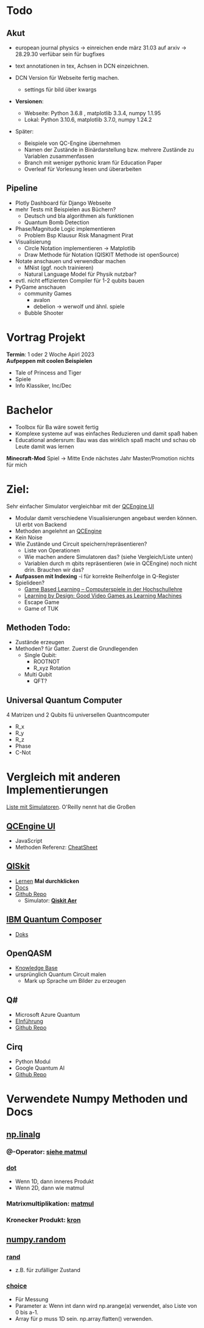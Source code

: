 # Todo
## Akut
- european journal physics -> einreichen ende märz 31.03 auf arxiv -> 28.29.30 verfübar sein für bugfixes
- text annotationen in tex, Achsen in DCN einzeichnen.
- DCN Version für Webseite fertig machen.
    - settings für bild über kwargs
- **Versionen**:
    - Webseite: Python 3.6.8 , matplotlib 3.3.4, numpy 1.1.95
    - Lokal:    Python 3.10.6, matplotlib 3.7.0, numpy 1.24.2


- Später:
    - Beispiele von QC-Engine übernehmen
    - Namen der Zustände in Binärdarstellung bzw. mehrere Zustände zu Variablen zusammenfassen
    - Branch mit weniger pythonic kram für Education Paper
    - Overleaf für Vorlesung lesen und überarbeiten


## Pipeline
- Plotly Dashboard für Django Webseite
- mehr Tests mit Beispielen aus Büchern?
    - Deutsch und bla algorithmen als funktionen
    - Quantum Bomb Detection
- Phase/Magnitude Logic implementieren
    - Problem Bsp Klausur Risk Managment Pirat
- Visualisierung 
    - Circle Notation implementieren -> Matplotlib
    - Draw Methode für Notation (QISKIT Methode ist openSource)
- Notate anschauen und verwendbar machen
    - MNist (ggf. noch trainieren)
    - Natural Language Model für Physik nutzbar?
- evtl. nicht effizienten Compiler für 1-2 qubits bauen
- PyGame anschauen
    - community Games 
        - avalon
        - debelion -> werwolf und ähnl. spiele
    - Bubble Shooter
    

# Vortrag Projekt
**Termin**: 1 oder 2 Woche Apirl 2023<br>
**Aufpeppen mit coolen Beispielen**
- Tale of Princess and Tiger
- Spiele 
- Info Klassiker, Inc/Dec

# Bachelor 
- Toolbox für Ba wäre soweit fertig
- Komplexe systeme auf was einfaches Reduzieren und damit spaß haben
- Educational andersrum: Bau was das wirklich spaß macht und schau ob Leute damit was lernen



**Minecraft-Mod**
 Spiel -> Mitte Ende nächstes Jahr Master/Promotion nichts für mich

# Ziel:
Sehr einfacher Simulator vergleichbar mit der [QCEngine UI](https://oreilly-qc.github.io)
- Modular damit verschiedene Visualisierungen angebaut werden können. UI erbt von Backend
- Methoden angelehnt an [QCEngine](https://oreilly-qc.github.io/docs/build/cheatsheet.html#cheatsheet-label) 
- Kein Noise
- Wie Zustände und Circuit speichern/repräsentieren? 
    - Liste von Operationen
    - Wie machen andere Simulatoren das? (siehe Vergleich/Liste unten)
    - Variablen durch m qbits repräsentieren (wie in QCEngine) noch nicht drin. Brauchen wir das?
- **Aufpassen mit Indexing** -i für korrekte Reihenfolge in Q-Register
- Spielideen? 
    - [Game Based Learning – Computerspiele
in der Hochschullehre](https://www.e-teaching.org/didaktik/konzeption/methoden/lernspiele/game_based_learning/gamebasedlearning.pdf)
    - [Learning by Design: Good Video Games as Learning Machines](https://doi.org/10.2304/elea.2005.2.1.5)
    - Escape Game
    - Game of TUK

## Methoden Todo:
- Zustände erzeugen 
- Methoden? für Gatter. Zuerst die Grundlegenden
    - Single Qubit:
        - ROOTNOT
        - R_xyz Rotation
    - Multi Qubit
        - QFT?

## Universal Quantum Computer
4 Matrizen und 2 Qubits fü universellen Quantncomputer 
- R_x
- R_y
- R_z
- Phase
- C-Not

# Vergleich mit anderen Implementierungen
[Liste mit Simulatoren](https://quantiki.org/wiki/list-qc-simulators). O'Reilly nennt hat die Großen
## [QCEngine UI](https://oreilly-qc.github.io)
- JavaScript
- Methoden Referenz: [CheatSheet](https://oreilly-qc.github.io/docs/build/cheatsheet.html#cheatsheet-label)

## [QISkit](https://qiskit.org)
- [Lernen](https://qiskit.org/learn/) **Mal durchklicken**
- [Docs](https://qiskit.org/documentation/)
- [Github Repo](https://github.com/Qiskit/qiskit)
    - Simulator: [**Qiskit Aer**](https://github.com/Qiskit/qiskit-aer)

## [IBM Quantum Composer](https://quantum-computing.ibm.com/composer) 
- [Doks](https://quantum-computing.ibm.com/composer/docs/iqx/visualizations)

## OpenQASM
- [Knowledge Base](https://www.quantum-inspire.com/kbase/cqasm/)
- ursprünglich Quantum Circuit malen
    - Mark up Sprache um Bilder zu erzeugen

## Q#
- Microsoft Azure Quantum
- [EInführung](https://learn.microsoft.com/de-de/azure/quantum/overview-what-is-qsharp-and-qdk)
- [Github Repo](https://github.com/microsoft/qsharp-language)

## Cirq
- Python Modul
- Google Quantum AI
- [Github Repo](https://github.com/quantumlib/cirq)



# Verwendete Numpy Methoden und Docs
## [np.linalg](https://numpy.org/doc/stable/reference/routines.linalg.html)
### @-Operator: [siehe matmul](https://numpy.org/doc/stable/reference/generated/numpy.matmul.html#numpy.matmul)
### [dot](https://numpy.org/doc/stable/reference/generated/numpy.dot.html#numpy.dot)
- Wenn 1D, dann inneres Produkt
- Wenn 2D, dann wie matmul

### Matrixmultiplikation: [matmul](https://numpy.org/doc/stable/reference/generated/numpy.matmul.html)


### Kronecker Produkt: [kron](https://numpy.org/doc/stable/reference/generated/numpy.kron.html)




## [numpy.random](https://numpy.org/doc/stable/reference/random/index.html)
### [rand](https://numpy.org/doc/stable/reference/random/generated/numpy.random.rand.html)
- z.B. für zufälliger Zustand
### [choice](https://numpy.org/doc/stable/reference/random/generated/numpy.random.choice.html)
- Für Messung
- Parameter a: Wenn int dann wird np.arange(a) verwendet, also Liste von 0 bis a-1.
- Array für p muss 1D sein. np.array.flatten() verwenden.
